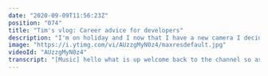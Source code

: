 ```yaml
---
date: "2020-09-09T11:56:23Z"
position: "074"
title: "Tim's vlog: Career advice for developers"
description: "I'm on holiday and I now that I have a new camera I decided to do my first vlog! \nIt's story time with grandpa. In this vlog I'm reflecting on my own career as a developer and I give advice on how you can advance yours. There might be some nuggets of inspiration in there for you!\n\nFollow me here:\nWebsite: https://timbenniks.dev/\nTwitter: https://twitter.com/timbenniks\nGithub: https://github.com/timbenniks\n\n#timsvlog #career #vlog"
image: "https://i.ytimg.com/vi/AUzzgMyN0z4/maxresdefault.jpg"
videoId: "AUzzgMyN0z4"
transcript: "[Music] hello what is up welcome back to the channel so as you can see i am not in my normal surroundings i'm actually here in the south of france in a place called la domin malpass which is a place that my friends own they moved here from amsterdam to start their own hotel as it were and it's just lovely i'm here between the apple trees and the farmland and the cows munching away and this is just an awesome place to be and i have a new camera so i thought why not do a vlog in this lovely place and talk to you about careers and how to advance them because i kind of feel like this grandpa i'm 35 but as a web developer that's pretty old i've done this for a long time and i've come really far luckily i had success in my career i also had a lot of failure but because of that you learn and you grow and so when you're on holiday you tend to reflect on things or at least i do so i was reflecting on hey what did i do this year during co-fit and actually i did pretty well so i thought why not write down a bunch of things that i learned that can help you when you watch this to advance your career so it's story time sit down and let's do this [Music] all right let's get this video started i just changed camera positions because why not i have a vlogging camera so you can see there's like this old farmhouse here let me just focus that for you it's really nice right i i keep on finding these hidden gems on this lovely place here anyway so let's get started i think one of the most important points in your career is to to know the fact that things take time or things always take time you have to be kind of patient and i'm not saying here that when you take your time and be patient that everything happens automatically sadly not but there's been so many times that i've seen people work somewhere for a year felt like it didn't progress and try to find another job and then you would if i would follow them they would do that again the next job and then become freelance and then they didn't really get where they wanted to be in their career and i've seen this many times especially with front-end developers who feel like kind of things have to be rushed but you know what guys and girls doesn't have to be right um and i'm a bit guilty of this myself in the past so that's why i thought why not discuss that now and make sure you don't do that right sometimes things just take a bit of time for others to see what you've been doing and especially your bosses that can actually give you a promotion they tend to be very busy people and um i am one of those now so i know how that feels there's always like business goals there's team orientations there's there's a lot of stuff you have to be doing if you're higher up in the chain and you know what actually a super important part is to be there for your team and notice what they do but it's just not always reality and i know i'm guilty of that a little bit myself sometimes i have to be everywhere and nowhere at the same time and it's just really hard to keep tabs on everybody so what you should do is make sure that you as a person that wants to be promoted kind of play the game and that's not a manipulation game but it's the game of kind of making goals reaching those goals and making sure the perception of you is positive right you don't always have to be the best at everything but just make sure that every time somebody who was a manager thinks about you it's good right so always be on time be in your meetings be active be responsible it's a very big one take responsibility for your own work and part of that taking responsibility if you want to grow actually make goals that really get you somewhere and you tend to or you should actually make those goals with your manager together like they can generally seem because from higher up to where you are what you need to progress and generally when you actually make goals that are measurable over time it might sometimes take some time but when you reach them you should be ready to be promoted but then there's the next bit so i've seen many people actually reach some goals and then not get promoted because you know what they just they didn't ask it's that simple so what i tend to do and this is also important for the people who are kind of still a minority in the tech world like women developers or people with a different skin tone than i have for example sad to say they are still a bit of a minority but what i always say is just do what the white guys do and what do white guys do they kind of because i guess because of our privilege we just ask can i have this and you know what if you have been prepared you did your work well you met your goals and you do a good job and then you ask you then generally get that what you want right and so i tend to say just look at what the white guys do because they all do it they're all in higher positions just be an and ask for what you want and you know what when you are prepared if you come to me and i'm your manager and you are prepared and you have done everything we discussed you would do you will get what you want and not everybody is like that and if it's really impossible you might not be in the right place of work but don't let me tell you where to work of course but i think that's a pretty important part right okay so i think we've covered quite a bit here let's go to the next camera [Music] position [Music] another subject another location there's a little farmhouse here there's a hammock here we tend to chill in man this place is good um so let's talk a little bit about work life balance because i kind of feel sometimes that people don't really get that right because they don't really go to the extremes of the both so they don't really get to know themselves of what they can actually do or and also then when you know what you can do then you know what you want to do so in my opinion between the age of let's say 20 and 25 or 20 and 27 you should go two ways you should go extreme busy go crazy on the work like go as far as you can and see where your limit is and then after that or whenever you want go as calm as you can and do as little as you can and see where your limit is there because if you're bored you're not happy your motivation is gone if you're too busy maybe that motivation is also gone so you need to find your own location of where you want to be in that scale i know for myself i like to be my motivation is highest at the high end of the skill i tend to be busy some people have different priorities and so you're going to have to find a way for you what you like and then once you know you can align your motivation next to it we'll talk about that in a sec and then based on that you can advance your career right so motivation is about mastery autonomy and purpose also it's also monetary but assuming you work in web development money is fine like there's a lot of work out there so let's not talk about that at the moment but if you have mastery autonomy and purpose all of those three combined you're generally highly motivated and things just flow you're happy your creative things happen right but if one of those goes down people tend to become a bit frustrated and i've seen a lot of web developers actually feel frustrated and you know what they tend to not really know why why they are frustrated and then they kind of blame it on their boss or the client is stupid or this is not the job for me move to another job without actually addressing why they are upset or why they are annoyed and these guys or girls that get annoyed it tends to be when you start to become more senior you start to see things you don't like or but you don't really know yet why so what i always say to the people in my teams is well let's have a look at this mastery autonomy in purpose right let's do an example let's think about avenue when he built 4gs right so when you build an open source tool like that you clearly have mastery he knew what he was doing right of course he was learning as he went but he had the mastery of his whole code base so he's cool there then he probably also had the autonomy at least in the beginning he was able to choose anything he wanted to say this is good for the tool i'm making but imagine what if nobody liked fiji s right imagine he did all that work for two years and nobody used it at that point your purpose is gone and you can imagine if you have no purpose why work so hard motivation down the drain so he wouldn't want to work that hard anymore maybe even drop it there's a bit of wind i hope my mic is not picking too much anyways um so maybe another example you might work on this old-school legacy code base right you can have mastery if you work on that for long enough you will just understand it you will have purpose because maybe for that client whatever you do for that maintenance project is so important they will make money so purpose is good but autonomy might actually be gone because of these old shitty systems that you cannot change anything then your autonomy seems to be gone right you are not able to make changes based on your own opinions and again motivation goes down so what i tend to do is when we figure out why people are upset or annoyed figure out their motivations put the finger on it shall we say make specific goals or set goals for the manager to help the person out they tend to overcome those and then when you go back to taking the time making the goals work getting the overview you can get promoted right so it all goes um together [Music] for the rest i would say well those things at work professionally this is the way to go there's also a bunch of other stuff you could do right but let's find a new camera position and talk about that i thought i'd give the fancy selfie stick a try look at that stabilization anyways let's get my face exposed and start talking so um i think as a last part of this video we can talk about how you can shape your career for the better as it turns out you can actually do a whole lot yourself to give your career some direction right and for me that tends to work by doing a little bit of your own projects exploring subjects trying to champion subjects and with that learn a whole bunch right and then if you know something well you become kind of the subject matter expert and at work things will change for you right because you can actually you learn to lead a subject you learn to support others you learn to teach you learn to present all of that comes from championing a subject so let's give some examples from my own career like for me way back in the day i always worked on projects and something wouldn't really just work nicely for example back in the day we were talking 2010 here i guess the video tag in html5 had just came out but we still had flash players but of course we didn't really like the flash players we liked the video tag so i decided to make a video player with like a super nice layout that would either work with all these different video files but also flash fell back and a whole bunch of things and we needed that for a project so i just started doing that and then you learn a lot and then all projects that we got where i worked we used my video player and so i had to to learn to present what i did i had to work on issues that people would file i had to teach others what i did and how the thing worked so you learn a bunch and then you become a little bit of an expert on that work right and that really helped me to grow and later on in my career i did this for even more things like i used to work in luxury a lot i still do actually so companies like chanel or louis vuitton and they always have super rich fancy pages and they all have big images like you know those big hero banners with a fancy model on them the thing is those images need to look pristine for those brands but they also need to load really fast and they need to be responsive images and all of that complexity combined is generally really hard for people to work with so oh sorry there's just an animal on my foot um so i decided i would dive into this and learn okay how do responsive images work how do i encode images how do you resize them how to optimize them there's a whole bunch of stuff there and for a bunch of those brands i was always the person they would ask tim how does that thing work and i profiled myself as someone who knows about media because i did the video stuff and i did the images stuff and you know what right now that got me a job as a media developer expert at cloudani and cloudenaire is a company that that basically specializes in the delivery of media right from video streaming optimization ai stuff amazing things and so that got me to where i am right now and now i can speak on conferences about this kind of stuff and i'm in the media developer expert program with a lot of people that are so much better at their job than me so i have all these connections now and then i decided to do this youtube thing and then things just take off from there and you know what's interesting i'm not doing this youtube thing i do videos about startups and how if i like their software or not like the tim tri series and from that i suddenly get job offers about advocacy and how to do community building and stuff like that and honestly me trying to scratch that image itch years ago shaped my career to what it is now and i can now basically kind of choose do i want to be developer do i want to be a tech director or maybe i want to be a software advocate maybe i want to work at a startup now and having a bit of experience and grit and working hard can really get you somewhere so if i can do that you can do that too because you have people like me giving you those tips now even when you're younger and you know what there are so many youngsters out there now that are so good i really wish i was that good at that age but i guess i'm starting to sound like the grandpa again you know everything now goes fast and everybody is awesome but anyways i hope these tips helped you and i hope my first vlog was interesting for you and you know i'll see you next time bye"
---
```


